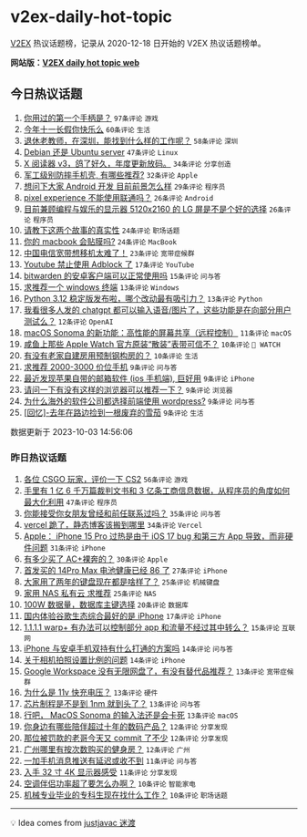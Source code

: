 # v2ex-daily-hot-topic

[V2EX](https://www.v2ex.com/) 热议话题榜，记录从 2020-12-18 日开始的 V2EX 热议话题榜单。

**网站版：[V2EX daily hot topic web](https://boojack.github.io/v2ex-daily-hot-topic-web/)**

## 今日热议话题

<!-- TODAY BEGIN -->

1. [你用过的第一个手柄是？](https://www.v2ex.com/t/978665) `97条评论` `游戏`
1. [今年十一长假你快乐么](https://www.v2ex.com/t/978680) `60条评论` `生活`
1. [退休老教师，在深圳，能找到什么样的工作呢？](https://www.v2ex.com/t/978678) `58条评论` `深圳`
1. [Debian 还是 Ubuntu server](https://www.v2ex.com/t/978670) `47条评论` `Linux`
1. [X 阅读器 v3，鸽了好久，年度更新放码。](https://www.v2ex.com/t/978710) `34条评论` `分享创造`
1. [军工级别防摔手机壳, 有哪些推荐?](https://www.v2ex.com/t/978696) `32条评论` `Apple`
1. [想问下大家 Android 开发 目前前景怎么样](https://www.v2ex.com/t/978676) `29条评论` `程序员`
1. [pixel experience 不能使用联通吗？](https://www.v2ex.com/t/978748) `26条评论` `Android`
1. [目前兼顾编程与娱乐的显示器 5120x2160 的 LG 屏是不是个好的选择](https://www.v2ex.com/t/978675) `26条评论` `程序员`
1. [请教下这两个故事的真实性](https://www.v2ex.com/t/978743) `24条评论` `职场话题`
1. [你的 macbook 会贴膜吗?](https://www.v2ex.com/t/978714) `24条评论` `MacBook`
1. [中国电信宽带想移机太难了！](https://www.v2ex.com/t/978753) `23条评论` `宽带症候群`
1. [Youtube 禁止使用 Adblock 了](https://www.v2ex.com/t/978733) `17条评论` `YouTube`
1. [bitwarden 的安卓客户端可以正常使用吗](https://www.v2ex.com/t/978764) `15条评论` `问与答`
1. [求推荐一个 windows 终端](https://www.v2ex.com/t/978719) `13条评论` `Windows`
1. [Python 3.12 稳定版发布啦，哪个改动最有吸引力？](https://www.v2ex.com/t/978716) `13条评论` `Python`
1. [我看很多人发的 chatgpt 都可以输入语音/图片了，这些功能是在向部分用户测试么？](https://www.v2ex.com/t/978677) `12条评论` `OpenAI`
1. [macOS Sonoma 的新功能：高性能的屏幕共享（远程控制）](https://www.v2ex.com/t/978735) `11条评论` `macOS`
1. [咸鱼上那些 Apple Watch 官方原装“散装”表带可信不？](https://www.v2ex.com/t/978731) `10条评论` ` WATCH`
1. [有没有老家自建房用预制钢构房的？](https://www.v2ex.com/t/978711) `10条评论` `生活`
1. [求推荐 2000-3000 价位手机](https://www.v2ex.com/t/978767) `9条评论` `问与答`
1. [最近发现苹果自带的邮箱软件 (ios 手机端), 巨好用](https://www.v2ex.com/t/978752) `9条评论` `iPhone`
1. [请问一下有没有这样的浏览器可以推荐一下？](https://www.v2ex.com/t/978741) `9条评论` `浏览器`
1. [为什么海外的软件公司都选择前端使用 wordpress?](https://www.v2ex.com/t/978707) `9条评论` `问与答`
1. [[回忆]-去年在路边捡到一根废弃的雪茄](https://www.v2ex.com/t/978669) `9条评论` `生活`

数据更新于 2023-10-03 14:56:06

<!-- TODAY END -->

### 昨日热议话题

<!-- YESTERDAY BEGIN -->

1. [各位 CSGO 玩家，评价一下 CS2](https://www.v2ex.com/t/978558) `56条评论` `游戏`
1. [手里有 1 亿 6 千万篇裁判文书和 3 亿条工商信息数据，从程序员的角度如何最大化利用](https://www.v2ex.com/t/978544) `47条评论` `程序员`
1. [你能接受你女朋友曾经和前任联系过吗？](https://www.v2ex.com/t/978595) `35条评论` `问与答`
1. [vercel 跪了，静态博客该搬到哪里](https://www.v2ex.com/t/978574) `34条评论` `Vercel`
1. [Apple： iPhone 15 Pro 过热是由于 iOS 17 bug 和第三方 App 导致，而非硬件问题](https://www.v2ex.com/t/978532) `31条评论` `iPhone`
1. [有多少买了 AC+裸奔的？](https://www.v2ex.com/t/978600) `30条评论` `Apple`
1. [首发买的 14Pro Max 电池健康已经 86 了](https://www.v2ex.com/t/978552) `27条评论` `iPhone`
1. [大家用了两年的键盘现在都是啥样了？](https://www.v2ex.com/t/978550) `25条评论` `机械键盘`
1. [家用 NAS 私有云 求推荐](https://www.v2ex.com/t/978553) `25条评论` `NAS`
1. [100W 数据量，数据库主键选择](https://www.v2ex.com/t/978599) `20条评论` `数据库`
1. [国内体验谷歌生态综合最好的是 iPhone](https://www.v2ex.com/t/978610) `17条评论` `iPhone`
1. [1.1.1.1 warp+ 有办法可以控制部分 app 和流量不经过其中转么？](https://www.v2ex.com/t/978559) `15条评论` `互联网`
1. [iPhone 与安卓手机双持有什么打通的方案吗](https://www.v2ex.com/t/978624) `14条评论` `问与答`
1. [关于相机拍照设置比例的问题](https://www.v2ex.com/t/978546) `14条评论` `iPhone`
1. [Google Workspace 没有无限网盘了，有没有替代品推荐？](https://www.v2ex.com/t/978654) `13条评论` `宽带症候群`
1. [为什么是 11v 快充电压？](https://www.v2ex.com/t/978608) `13条评论` `硬件`
1. [芯片制程是不是到 1nm 就到头了？](https://www.v2ex.com/t/978587) `13条评论` `问与答`
1. [行吧， MacOS Sonoma 的输入法还是会卡死](https://www.v2ex.com/t/978584) `13条评论` `macOS`
1. [你身边有哪些陪伴超过十年的数码产品？](https://www.v2ex.com/t/978640) `12条评论` `分享发现`
1. [那位被罚款的老哥今天又 commit 了不少](https://www.v2ex.com/t/978623) `12条评论` `分享发现`
1. [广州哪里有按次数购买的健身房？](https://www.v2ex.com/t/978578) `12条评论` `广州`
1. [一加手机消息推送有延迟或收不到](https://www.v2ex.com/t/978580) `11条评论` `问与答`
1. [入手 32 寸 4K 显示器感受](https://www.v2ex.com/t/978560) `11条评论` `分享发现`
1. [空调伴侣功率超了要怎么办啊？](https://www.v2ex.com/t/978622) `10条评论` `智能家电`
1. [机械专业毕业的专科生现在找什么工作？](https://www.v2ex.com/t/978614) `10条评论` `职场话题`

<!-- YESTERDAY END -->

---

💡 Idea comes from [justjavac 迷渡](https://github.com/justjavac/)
